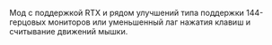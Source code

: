 Мод с поддержкой RTX и рядом улучшений типа поддержки 144-герцовых мониторов или уменьшенный лаг нажатия клавиш и считывание движений мышки.